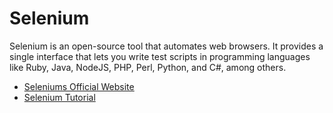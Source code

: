 # Selenium

Selenium is an open-source tool that automates web browsers. It provides a single interface that lets you write test scripts in programming languages like Ruby, Java, NodeJS, PHP, Perl, Python, and C#, among others.

- [Seleniums Official Website](https://www.selenium.dev/)
- [Selenium Tutorial](https://www.browserstack.com/selenium)
